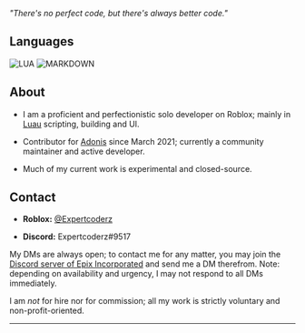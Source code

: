 *"There's no perfect code, but there's always better code."*

## Languages

![LUA](https://img.shields.io/badge/Luau-2C2D72?style=for-the-badge&logo=lua&logoColor=white)
![MARKDOWN](https://img.shields.io/badge/Markdown-000000?style=for-the-badge&logo=markdown&logoColor=white)

## About

* I am a proficient and perfectionistic solo developer on Roblox; mainly in [Luau](https://luau-lang.org/) scripting, building and UI.

* Contributor for [Adonis](https://github.com/Epix-Incorporated/Adonis) since March 2021; currently a community maintainer and active developer.

* Much of my current work is experimental and closed-source.

## Contact

* **Roblox:** [@Expertcoderz](https://www.roblox.com/users/644946329/profile)

* **Discord:** Expertcoderz#9517

My DMs are always open; to contact me for any matter, you may join the [Discord server of Epix Incorporated](https://discord.gg/H5RvTP3) and send me a DM therefrom. Note: depending on availability and urgency, I may not respond to all DMs immediately.

I am *not* for hire nor for commission; all my work is strictly voluntary and non-profit-oriented.

<hr>
